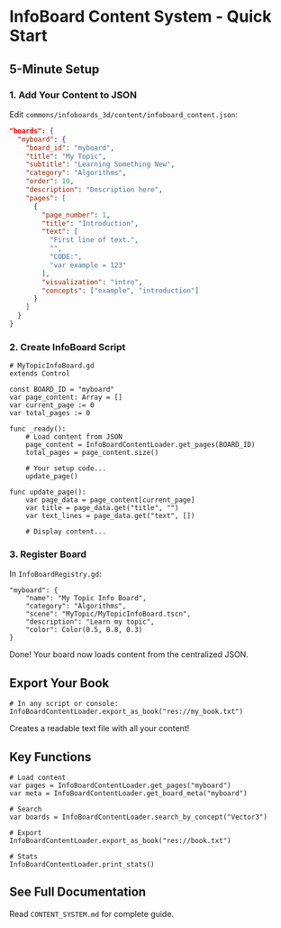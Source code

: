 # InfoBoard Content System - Quick Start

## 5-Minute Setup

### 1. Add Your Content to JSON

Edit `commons/infoboards_3d/content/infoboard_content.json`:

```json
"boards": {
  "myboard": {
    "board_id": "myboard",
    "title": "My Topic",
    "subtitle": "Learning Something New",
    "category": "Algorithms",
    "order": 10,
    "description": "Description here",
    "pages": [
      {
        "page_number": 1,
        "title": "Introduction",
        "text": [
          "First line of text.",
          "",
          "CODE:",
          "var example = 123"
        ],
        "visualization": "intro",
        "concepts": ["example", "introduction"]
      }
    ]
  }
}
```

### 2. Create InfoBoard Script

```gdscript
# MyTopicInfoBoard.gd
extends Control

const BOARD_ID = "myboard"
var page_content: Array = []
var current_page := 0
var total_pages := 0

func _ready():
    # Load content from JSON
    page_content = InfoBoardContentLoader.get_pages(BOARD_ID)
    total_pages = page_content.size()

    # Your setup code...
    update_page()

func update_page():
    var page_data = page_content[current_page]
    var title = page_data.get("title", "")
    var text_lines = page_data.get("text", [])

    # Display content...
```

### 3. Register Board

In `InfoBoardRegistry.gd`:

```gdscript
"myboard": {
    "name": "My Topic Info Board",
    "category": "Algorithms",
    "scene": "MyTopic/MyTopicInfoBoard.tscn",
    "description": "Learn my topic",
    "color": Color(0.5, 0.8, 0.3)
}
```

Done! Your board now loads content from the centralized JSON.

## Export Your Book

```gdscript
# In any script or console:
InfoBoardContentLoader.export_as_book("res://my_book.txt")
```

Creates a readable text file with all your content!

## Key Functions

```gdscript
# Load content
var pages = InfoBoardContentLoader.get_pages("myboard")
var meta = InfoBoardContentLoader.get_board_meta("myboard")

# Search
var boards = InfoBoardContentLoader.search_by_concept("Vector3")

# Export
InfoBoardContentLoader.export_as_book("res://book.txt")

# Stats
InfoBoardContentLoader.print_stats()
```

## See Full Documentation

Read `CONTENT_SYSTEM.md` for complete guide.
